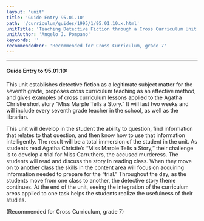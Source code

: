 ```yaml
---
layout: 'unit'
title: 'Guide Entry 95.01.10'
path: '/curriculum/guides/1995/1/95.01.10.x.html'
unitTitle: 'Teaching Detective Fiction through a Cross Curriculum Unit'
unitAuthor: 'Angelo J. Pompano'
keywords: ''
recommendedFor: 'Recommended for Cross Curriculum, grade 7'
---
```


<body>
<hr/>
 <h4>
  Guide Entry to 95.01.10:
 </h4>
 This unit establishes detective fiction as a legitimate subject matter for the seventh grade, proposes cross curriculum teaching as an effective method, and gives examples of cross curriculum lessons applied to the Agatha Christie short story “Miss Marple Tells a Story.” It will last two weeks and will include every seventh grade teacher in the school, as well as the librarian.
 <p>
  This unit will develop in the student the ability to question, find information that relates to that question, and then know how to use that information intelligently. The result will be a total immersion of the student in the unit. As students read Agatha Christie’s “Miss Marple Tells a Story,” their challenge is to develop a trial for Miss Carruthers, the accused murderess. The students will read and discuss the story in reading class. When they move on to another class the skills in the content area will focus on acquiring information needed to prepare for the “trial.” Throughout the day, as the students move from one class to another, the detective story theme continues. At the end of the unit, seeing the integration of the curriculum areas applied to one task helps the students realize the usefulness of their studies.
 </p>
 <p>
  (Recommended for Cross Curriculum, grade 7)
 </p>

</body>
